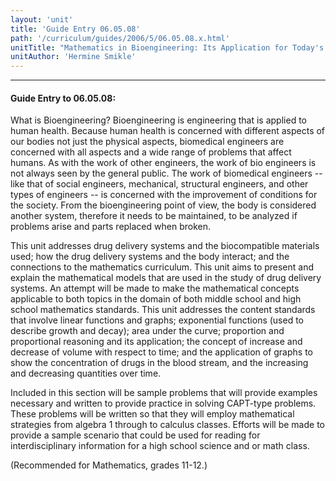 ```yaml
---
layout: 'unit'
title: 'Guide Entry 06.05.08'
path: '/curriculum/guides/2006/5/06.05.08.x.html'
unitTitle: "Mathematics in Bioengineering: Its Application for Today's Students"
unitAuthor: 'Hermine Smikle'
---
```


<body>
<hr/>
 <h4>
  Guide Entry to 06.05.08:
 </h4>
 <p>
  What is Bioengineering? Bioengineering is engineering that is applied to human health. Because human health is concerned with different aspects of our bodies not just the physical aspects, biomedical engineers are concerned with all aspects and a wide range of problems that affect humans. As with the work of other engineers, the work of bio engineers is not always seen by the general public. The work of biomedical engineers --like that of social engineers, mechanical, structural engineers, and other types of engineers -- is concerned with the improvement of conditions for the society. From the bioengineering point of view, the body is considered another system, therefore it needs to be maintained, to be analyzed if problems arise and parts replaced when broken.
 </p>
<p>
  This unit addresses drug delivery systems and the biocompatible materials used; how the drug delivery systems and the body interact; and the connections to the mathematics curriculum. This unit aims to present and explain the mathematical models that are used in the study of drug delivery systems. An attempt will be made to make the mathematical concepts applicable to both topics in the domain of both middle school and high school mathematics standards. This unit addresses the content standards that involve linear functions and graphs; exponential functions (used to describe growth and decay); area under the curve; proportion and proportional reasoning and its application; the concept of increase and decrease of volume with respect to time; and the application of graphs to show the concentration of drugs in the blood stream, and the increasing and decreasing quantities over time.
 </p>
<p>
  Included in this section will be sample problems that will provide examples necessary and written to provide practice in solving CAPT-type problems. These problems will be written so that they will employ mathematical strategies from algebra 1 through to calculus classes. Efforts will be made to provide a sample scenario that could be used for reading for interdisciplinary information for a high school science and or math class.
 </p>
<p>
  (Recommended for Mathematics, grades 11-12.)
 </p>

</body>
